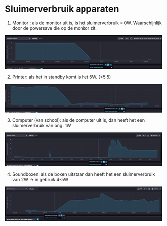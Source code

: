 # Sluimerverbruik apparaten

1. Monitor : als de monitor uit is, is het sluimerverbruik = 0W. Waarschijnlijk door de powersave die op de monitor zit.

![monitor_sluimerverbruik](../img/monitor_sluimerverbruik.png)

2. Printer: als het in standby komt is het 5W. (<5.5)

![printer_sluimerverbruik](../img/printer_sluimerverbruik.png)

3. Computer (van school): als de computer uit is, dan heeft het een sluimerverbruik van ong. 1W

![computer_sluimerverbruik](../img/computer_sluimerverbruik.png)

4. Soundboxen: als de boxen uitstaan dan heeft het een sluimerverbruik van 2W -> in gebruik 4-5W

![soundboxen_sluimerverbruik](../img/soudboxen_sluimerverbruik.png)